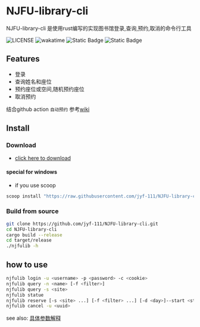# NJFU-library-cli

NJFU-library-cli 是使用rust编写的实现图书馆登录,查询,预约,取消的命令行工具

![LICENSE](https://img.shields.io/badge/LICENSE-MIT-yellow)
![wakatime](https://wakatime.com/badge/user/cfee0eb2-658b-4917-a1ed-9801e76b961f/project/896c2bad-d07b-4cfd-bf71-35a4cb5d13dc.svg)
![Static Badge](https://img.shields.io/badge/language-rust-red)
![Static Badge](https://img.shields.io/badge/build_with-love-red)

## Features

- 登录
- 查询姓名和座位
- 预约座位或空间,随机预约座位
- 取消预约

结合github action `自动预约` 参考[wiki](https://github.com/jyf-111/NJFU-library-cli/wiki)

## Install

### Download

- [click here to download](https://github.com/jyf-111/NJFU-library-cli/releases/)

#### special for windows

- if you use scoop

```ps1
scoop install "https://raw.githubusercontent.com/jyf-111/NJFU-library-cli/main/njfulib.json"
```

### Build from source

```bash
git clone https://github.com/jyf-111/NJFU-library-cli.git
cd NJFU-library-cli
cargo build --release
cd target/release
./njfulib -h
```

## how to use

```bash
njfulib login -u <username> -p <password> -c <cookie>
njfulib query -n <name> [-f <filter>]
njfulib query -s <site>
njfulib statue
njfulib reserve [-s <site> ...] [-f <filter> ...] [-d <day>]--start <start time> --end <end time> -r 30
njfulib cancel -u <uuid>
```

see also: [具体参数解释](https://github.com/jyf-111/NJFU-library-cli/wiki/)
